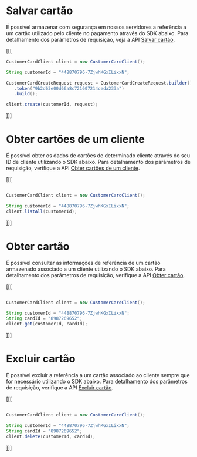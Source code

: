 # Salvar cartão

É possível armazenar com segurança em nossos servidores a referência a um cartão utilizado pelo cliente no pagamento através do SDK abaixo. Para detalhamento dos parâmetros de requisição, veja a API [Salvar cartão](https://www.mercadopago[FAKER][URL][DOMAIN]/developers/pt/reference/cards/_customers_customer_id_cards/post).


[[[
```java
CustomerCardClient client = new CustomerCardClient();

String customerId = "448870796-7ZjwhKGxILixxN";

CustomerCardCreateRequest request = CustomerCardCreateRequest.builder()
   .token("9b2d63e00d66a8c721607214ceda233a")
   .build();

client.create(customerId, request);
```
]]]

# Obter cartões de um cliente

É possível obter os dados de cartões de determinado cliente através do seu ID de cliente utilizando o SDK abaixo. Para detalhamento dos parâmetros de requisição, verifique a API [Obter cartões de um cliente](https://www.mercadopago[FAKER][URL][DOMAIN]/developers/pt/reference/cards/_customers_customer_id_cards/get).

[[[
```java

CustomerCardClient client = new CustomerCardClient();

String customerId = "448870796-7ZjwhKGxILixxN";
client.listAll(customerId);

```
]]]

# Obter cartão

É possível consultar as informações de referência de um cartão armazenado associado a um cliente utilizando o SDK abaixo. Para detalhamento dos parâmetros de requisição, verifique a API [Obter cartão](https://www.mercadopago[FAKER][URL][DOMAIN]/developers/pt/reference/cards/_customers_customer_id_cards_id/get).

[[[
```java

CustomerCardClient client = new CustomerCardClient();

String customerId = "448870796-7ZjwhKGxILixxN";
String cardId = "8987269652";
client.get(customerId, cardId);
```
]]]

# Excluir cartão

É possível excluir a referência a um cartão associado ao cliente sempre que for necessário utilizando o SDK abaixo. Para detalhamento dos parâmetros de requisição, verifique a API [Excluir cartão](https://www.mercadopago[FAKER][URL][DOMAIN]/developers/pt/reference/cards/_customers_customer_id_cards_id/delete).

[[[
```java

CustomerCardClient client = new CustomerCardClient();

String customerId = "448870796-7ZjwhKGxILixxN";
String cardId = "8987269652";
client.delete(customerId, cardId);
```
]]]

